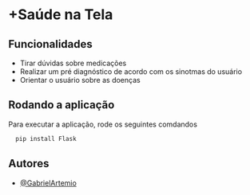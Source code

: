 
# +Saúde na Tela
## Funcionalidades

- Tirar dúvidas sobre medicações
- Realizar um pré diagnóstico de acordo com os sinotmas do usuário
- Orientar o usuário sobre as doenças


## Rodando a aplicação

Para executar a aplicação, rode os seguintes comdandos

```bash
  pip install Flask
```


## Autores

- [@GabrielArtemio](https://github.com/gabriel-artemio)
